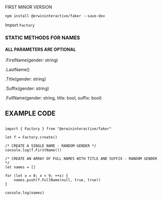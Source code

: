 FIRST MINOR VERSION

```npm install @erwininteractive/faker --save-dev```

Import ```Factory```

### STATIC METHODS FOR NAMES 

#### ALL PARAMETERS ARE OPTIONAL

.FirstName(gender: string)

.LastName()

.Title(gender: string)

.Suffix(gender: string)

.FullName(gender: string, title: bool, suffix: bool)


## EXAMPLE CODE 

```

import { Factory } from "@erwininteractive/faker"

let f = Factory.create()

/* CREATE A SINGLE NAME - RANDOM GENDER */
console.log(f.FirstName())

/* CREATE AN ARRAY OF FULL NAMES WITH TITLE AND SUFFIX - RANDOM GENDER */
let names = []

for (let x = 0; x < 9; ++x) {
    names.push(f.FullName(null, true, true))
}

console.log(names)

```

